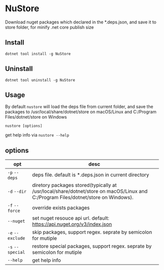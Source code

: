﻿# NuStore
Download nuget packages which declared in the *.deps.json, and save it to store folder, for minify .net core publish size

## Install
	dotnet tool install -g NuStore

## Uninstall
	dotnet tool uninstall -g NuStore

## Usage
By default `nustore` will load the deps file from current folder, 
and save the packages to /usr/local/share/dotnet/store 
on macOS/Linux and C:/Program Files/dotnet/store on Windows

	nustore [options]
get help info via `nustore --help`

## options

opt | desc
--- | ---
`-p` `--deps` | deps file. default is *.deps.json in current directory
`-d` `--dir` | diretory packages stored(typically at /usr/local/share/dotnet/store on macOS/Linux and C:/Program Files/dotnet/store on Windows).
`-f` `--force` | override exists packages
`--nuget` | set nuget resouce api url. default: https://api.nuget.org/v3/index.json
`-e` `--exclude` | skip packages, support regex. seprate by semicolon for mutiple
`-s` `--special` | restore special packages, support regex. seprate by semicolon for mutiple
`--help` | get help info
